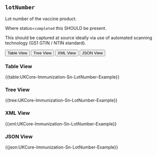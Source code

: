 ## `lotNumber`

Lot number of the vaccine product. 

Where status=`completed` this SHOULD be present.

This should be captured at source ideally via use of automated scanning technology (GS1 GTIN / NTIN standard).


<div class="tab">
 <button class="tablinks active" onclick="openTab(event, 'Table View')">Table View</button>
  <button class="tablinks" onclick="openTab(event, 'Tree View')">Tree View</button>
  <button class="tablinks" onclick="openTab(event, 'XML View')">XML View</button>
  <button class="tablinks" onclick="openTab(event, 'JSON View')">JSON View</button>
</div>


<div id="Table View" class="tabcontent" style="display:block">
  <h3>Table View</h3>
{{table:UKCore-Immunization-Sn-LotNumber-Example}}
</div>

<div id="Tree View" class="tabcontent">
  <h3>Tree View</h3>
{{tree:UKCore-Immunization-Sn-LotNumber-Example}}
</div>

<div id="XML View" class="tabcontent">
  <h3>XML View</h3>
{{xml:UKCore-Immunization-Sn-LotNumber-Example}}
</div>

<div id="JSON View" class="tabcontent">
  <h3>JSON View</h3>
{{json:UKCore-Immunization-Sn-LotNumber-Example}}
</div>


